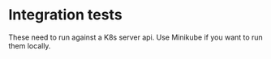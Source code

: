 # Integration tests

These need to run against a K8s server api. Use Minikube if you want to run them locally.